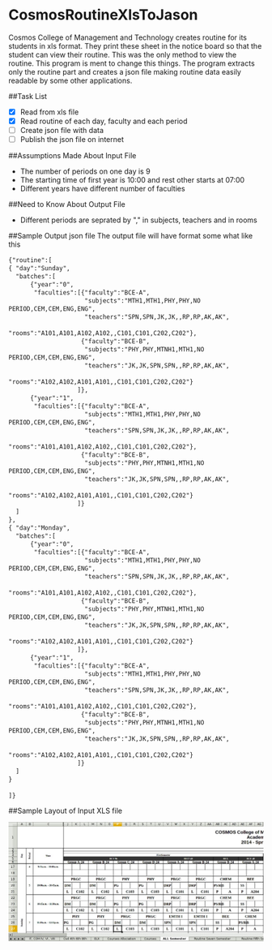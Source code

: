 # CosmosRoutineXlsToJason
Cosmos College of Management and Technology creates routine for its students in xls format. They print these sheet in the notice board so that the student can view their routine. This was the only method to view the routine. 
This program is ment to change this things. The program extracts only the routine part and creates a json file making routine data easily readable by some other applications. 


##Task List
- [x] Read from xls file
- [x] Read routine of each day, faculty and each period
- [ ] Create json file with data
- [ ] Publish the json file on internet

##Assumptions Made About Input File
- The number of periods on one day is 9 
- The starting time of first year is 10:00 and rest other starts at 07:00
- Different years have different number of faculties

##Need to Know About Output File
- Different periods are seprated by "," in subjects, teachers and in rooms

##Sample Output json file
The output file will have format some what like this 
```
{"routine":[
{ "day":"Sunday",
  "batches":[
      {"year":"0",
       "faculties":[{"faculty":"BCE-A",
                     "subjects":"MTH1,MTH1,PHY,PHY,NO PERIOD,CEM,CEM,ENG,ENG",
                     "teachers":"SPN,SPN,JK,JK,,RP,RP,AK,AK",
                     "rooms":"A101,A101,A102,A102,,C101,C101,C202,C202"},                    
                    {"faculty":"BCE-B",
                     "subjects":"PHY,PHY,MTNH1,MTH1,NO PERIOD,CEM,CEM,ENG,ENG",
                     "teachers":"JK,JK,SPN,SPN,,RP,RP,AK,AK",
                     "rooms":"A102,A102,A101,A101,,C101,C101,C202,C202"}                    
                   ]},
      {"year":"1",
       "faculties":[{"faculty":"BCE-A",
                     "subjects":"MTH1,MTH1,PHY,PHY,NO PERIOD,CEM,CEM,ENG,ENG",
                     "teachers":"SPN,SPN,JK,JK,,RP,RP,AK,AK",
                     "rooms":"A101,A101,A102,A102,,C101,C101,C202,C202"},                    
                    {"faculty":"BCE-B",
                     "subjects":"PHY,PHY,MTNH1,MTH1,NO PERIOD,CEM,CEM,ENG,ENG",
                     "teachers":"JK,JK,SPN,SPN,,RP,RP,AK,AK",
                     "rooms":"A102,A102,A101,A101,,C101,C101,C202,C202"}
                   ]}
  ]
},
{ "day":"Monday",
  "batches":[
      {"year":"0",
       "faculties":[{"faculty":"BCE-A",
                     "subjects":"MTH1,MTH1,PHY,PHY,NO PERIOD,CEM,CEM,ENG,ENG",
                     "teachers":"SPN,SPN,JK,JK,,RP,RP,AK,AK",
                     "rooms":"A101,A101,A102,A102,,C101,C101,C202,C202"},                    
                    {"faculty":"BCE-B",
                     "subjects":"PHY,PHY,MTNH1,MTH1,NO PERIOD,CEM,CEM,ENG,ENG",
                     "teachers":"JK,JK,SPN,SPN,,RP,RP,AK,AK",
                     "rooms":"A102,A102,A101,A101,,C101,C101,C202,C202"}                    
                   ]},
      {"year":"1",
       "faculties":[{"faculty":"BCE-A",
                     "subjects":"MTH1,MTH1,PHY,PHY,NO PERIOD,CEM,CEM,ENG,ENG",
                     "teachers":"SPN,SPN,JK,JK,,RP,RP,AK,AK",
                     "rooms":"A101,A101,A102,A102,,C101,C101,C202,C202"},                    
                    {"faculty":"BCE-B",
                     "subjects":"PHY,PHY,MTNH1,MTH1,NO PERIOD,CEM,CEM,ENG,ENG",
                     "teachers":"JK,JK,SPN,SPN,,RP,RP,AK,AK",
                     "rooms":"A102,A102,A101,A101,,C101,C101,C202,C202"}
                   ]}
  ]
}

]}
```

##Sample Layout of Input XLS file

![Image of Yaktocat](https://github.com/lastab/CosmosRoutineXlsToJason/blob/master/sample/xls_sample.jpg)